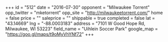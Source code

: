 +++
id = "512"
date = "2016-07-30"
opponent = "Milwaukee Torrent"
opp_twitter = "mketorrent"
opp_site = "http://milwaukeetorrent.com/"
home = false
price = ""
saleprice = ""
shippable = true
completed = false
lat = "43.14669"
lng = "-88.0003183"
address = "7101 W Good Hope Rd, Milwaukee, WI 53223"
field_name = "Uihlein Soccer Park"
google_map = "https://goo.gl/maps/t9oMyVhYNf72"
+++
